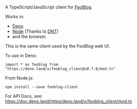 A TypeScript/JavaScript client for [FeoBlog].

Works in:
  * [Deno]
  * [Node] (Thanks to [DNT])
  * and the browser. 

This is the same client used by the FeoBlog web UI.

To use in Deno:

    import * as feoblog from "https://deno.land/x/feoblog_client@v0.7.0/mod.ts"

From Node.js:

    npm install --save feoblog-client

For API Docs, see: <https://doc.deno.land/https/deno.land/x/feoblog_client/mod.ts>

[FeoBlog]: https://github.com/NfNitLoop/feoblog/
[Deno]: https://deno.land/
[Node]: https://nodejs.org/en/
[DNT]: https://github.com/denoland/dnt